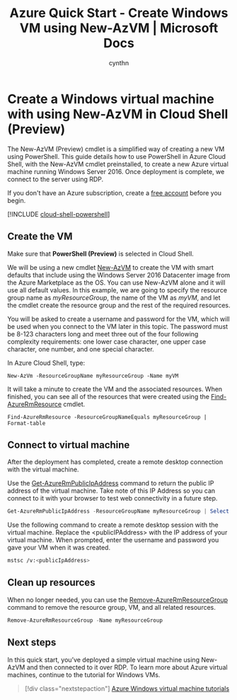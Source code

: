 ﻿---
title: Azure Quick Start - Create Windows VM using New-AzVM | Microsoft Docs
description: Quickly learn to create a Windows virtual machines with the New-AzVMcmdlet.
services: virtual-machines-windows
documentationcenter: virtual-machines
author: cynthn
manager: timlt
editor: tysonn
tags: azure-resource-manager

ms.assetid: 
ms.service: virtual-machines-windows
ms.devlang: na
ms.topic: hero-article
ms.tgt_pltfrm: vm-windows
ms.workload: infrastructure
ms.date: 09/11/2017
ms.author: cynthn
ms.custom: mvc
---

# Create a Windows virtual machine with using New-AzVM in Cloud Shell (Preview)

The New-AzVM (Preview) cmdlet is a simplified way of creating a new VM using PowerShell. This guide details how to use PowerShell in Azure Cloud Shell, with the New-AzVM cmdlet preinstalled, to create a new Azure virtual machine running Windows Server 2016. Once deployment is complete, we connect to the server using RDP.  

If you don't have an Azure subscription, create a [free account](https://azure.microsoft.com/free/?WT.mc_id=A261C142F) before you begin.


[!INCLUDE [cloud-shell-powershell](../../../includes/cloud-shell-powershell.md)]

## Create the VM

Make sure that **PowerShell (Preview)** is selected in Cloud Shell.

We will be using a new cmdlet [New-AzVM](/powershell/module/azurerm.network/new-azvm) to create the VM with smart defaults that include using the Windows Server 2016 Datacenter image from the Azure Marketplace as the OS. You can use New-AzVM alone and it will use all default values. In this example, we are going to specify the resource group name as *myResourceGroup*, the name of the VM as *myVM*, and let the cmdlet create the resource group and the rest of the required resources. 

You will be asked to create a username and password for the VM, which will be used when you connect to the VM later in this topic. The password must be 8-123 characters long and meet three out of the four following complexity requirements: one lower case character, one upper case character, one number, and one special character.

In Azure Cloud Shell, type:

```powershell-interactive
New-AzVm -ResourceGroupName myResourceGroup -Name myVM
```

It will take a minute to create the VM and the associated resources. When finished, you can see all of the resources that were created using the [Find-AzureRmResource](/powershell/module/azurerm.resources/find-azurermresource) cmdlet.

```powershell-interactive
Find-AzureRmResource -ResourceGroupNameEquals myResourceGroup | Format-table
```

## Connect to virtual machine

After the deployment has completed, create a remote desktop connection with the virtual machine.

Use the [Get-AzureRmPublicIpAddress](/powershell/module/azurerm.network/get-azurermpublicipaddress) command to return the public IP address of the virtual machine. Take note of this IP Address so you can connect to it with your browser to test web connectivity in a future step.

```powershell
Get-AzureRmPublicIpAddress -ResourceGroupName myResourceGroup | Select IpAddress
```

Use the following command to create a remote desktop session with the virtual machine. Replace the &lt;publicIPAddress&gt; with the IP address of your virtual machine. When prompted, enter the username and password you gave your VM when it was created.

```bash 
mstsc /v:<publicIpAddress>
```

## Clean up resources

When no longer needed, you can use the [Remove-AzureRmResourceGroup](/powershell/module/azurerm.resources/remove-azurermresourcegroup) command to remove the resource group, VM, and all related resources.

```powershell
Remove-AzureRmResourceGroup -Name myResourceGroup
```

## Next steps

In this quick start, you’ve deployed a simple virtual machine using New-AzVM and then connected to it over RDP. To learn more about Azure virtual machines, continue to the tutorial for Windows VMs.

> [!div class="nextstepaction"]
> [Azure Windows virtual machine tutorials](./tutorial-manage-vm.md)
